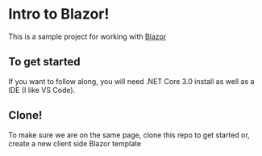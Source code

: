 # Intro to Blazor!

This is a sample project for working with [Blazor](https://docs.microsoft.com/en-us/aspnet/core/blazor/?view=aspnetcore-3.0)

## To get started

If you want to follow along, you will need .NET Core 3.0 install as well as a IDE (I like VS Code).

## Clone!

To make sure we are on the same page, clone this repo to get started or, create a new client side Blazor template
